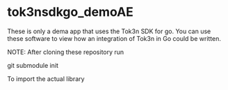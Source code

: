 tok3nsdkgo_demoAE
=================

These is only a dema app that uses the Tok3n SDK for go. 
You can use these software to view how an integration of Tok3n in Go could be written. 

NOTE: After cloning these repository run

git submodule init

To import the actual library